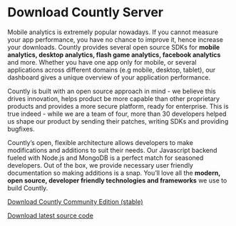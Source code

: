 # Download Countly Server

Mobile analytics is extremely popular nowadays. If you cannot measure your app performance, 
you have no chance to improve it, hence increase your downloads. Countly provides several open source 
SDKs for <b>mobile analytics, desktop analytics, flash game analytics, facebook analytics</b> and more. 
Whether you have one app only for mobile, or several applications across different domains (e.g mobile, desktop,
tablet), our dashboard gives a unique overview of your application performance.

Countly is built with an open source approach in mind - we believe this drives innovation, helps
product be more capable than other proprietary products and provides a more secure platform,
ready for enterprise. This is true indeed - while we are a team of four, more than 30 developers
helped us shape our product by sending their patches, writing SDKs and providing bugfixes.</p>

Countly’s open, flexible architecture allows developers to make modifications and additions
to suit their needs. Our Javascript backend fueled with Node.js and MongoDB is a perfect
match for seasoned developers. Out of the box, we provide necessary user friendly documentation
so making additions is a snap. You’ll love all the <b>modern, open source, developer friendly
technologies and frameworks</b> we use to build Countly.

<p><a class="sign-in" href="http://sf.net/projects/countly">Download Countly Community Edition (stable)</a></p>
<p><a class="sign-in" href="http://github.com/countly/countly-server">Download latest source code</a></p>
